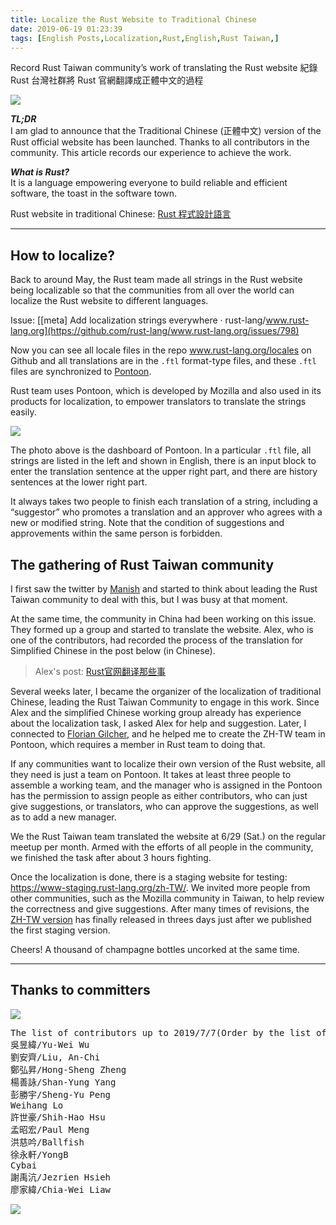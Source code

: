 ```yaml
---
title: Localize the Rust Website to Traditional Chinese
date: 2019-06-19 01:23:39
tags: [English Posts,Localization,Rust,English,Rust Taiwan,]
---
```


Record Rust Taiwan community’s work of translating the Rust website
紀錄 Rust 台灣社群將 Rust 官網翻譯成正體中文的過程

<img class="dz t u gs ak" src="https://miro.medium.com/max/2292/1*Glon_ud1Q-gmHrpQtKi45w.png" role="presentation"><br/>

<strong class="hj hv"><em class="hw">TL;DR</em></strong> <br>I am glad to announce that the Traditional Chinese (正體中文) version of the Rust official website has been launched. Thanks to all contributors in the community. This article records our experience to achieve the work.

<!-- more --> 

<strong class="hj hv"><em class="hw">What is Rust? </em></strong><br>It is a language empowering everyone to build reliable and efficient software, the toast in the software town.

Rust website in traditional Chinese: [Rust 程式設計語言](https://www.rust-lang.org/zh-TW/)

---

## How to localize?

Back to around May, the Rust team made all strings in the Rust website being localizable so that the communities from all over the world can localize the Rust website to different languages.

Issue: [[meta] Add localization strings everywhere · rust-lang/www.rust-lang.org](https://github.com/rust-lang/www.rust-lang.org/issues/798)

Now you can see all locale files in the repo <a href="https://github.com/rust-lang/www.rust-lang.org/tree/master/locales" class="dj by kl km kn ko" target="_blank" rel="noopener nofollow">www.rust-lang.org/locales </a>on Github and all translations are in the <code class="gw kp kq kr ks b">.ftl</code> format-type files, and these <code class="gw kp kq kr ks b">.ftl</code> files are synchronized to <a href="https://pontoon.rust-lang.org/" class="dj by kl km kn ko" target="_blank" rel="noopener nofollow">Pontoon</a>.

Rust team uses Pontoon, which is developed by Mozilla and also used in its products for localization, to empower translators to translate the strings easily.

<img class="dz t u gs ak" src="https://miro.medium.com/max/2292/1*cS3nUGj6n4RQ5qhMKNV2Ww.png" role="presentation"><br/>

The photo above is the dashboard of Pontoon. In a particular <code class="gw kp kq kr ks b">.ftl</code> file, all strings are listed in the left and shown in English, there is an input block to enter the translation sentence at the upper right part, and there are history sentences at the lower right part.

It always takes two people to finish each translation of a string, including a “suggestor” who promotes a translation and an approver who agrees with a new or modified string. Note that the condition of suggestions and approvements within the same person is forbidden.

## The gathering of Rust Taiwan community

I first saw the twitter by <a href="https://twitter.com/ManishEarth" class="dj by kl km kn ko" target="_blank" rel="noopener nofollow">Manish</a> and started to think about leading the Rust Taiwan community to deal with this, but I was busy at that moment.

At the same time, the community in China had been working on this issue. They formed up a group and started to translate the website. Alex, who is one of the contributors, had recorded the process of the translation for Simplified Chinese in the post below (in Chinese).

> Alex's post: [Rust官网翻译那些事](https://zhuanlan.zhihu.com/p/71899874)

Several weeks later, I became the organizer of the localization of traditional Chinese, leading the Rust Taiwan Community to engage in this work. Since Alex and the simplified Chinese working group already has experience about the localization task, I asked Alex for help and suggestion. Later, I connected to <a href="https://twitter.com/Argorak" class="dj by kl km kn ko" target="_blank" rel="noopener nofollow">Florian Gilcher</a>, and he helped me to create the ZH-TW team in Pontoon, which requires a member in Rust team to doing that.

If any communities want to localize their own version of the Rust website, all they need is just a team on Pontoon. It takes at least three people to assemble a working team, and the manager who is assigned in the Pontoon has the permission to assign people as either contributors, who can just give suggestions, or translators, who can approve the suggestions, as well as to add a new manager.

We the Rust Taiwan team translated the website at 6/29 (Sat.) on the regular meetup per month. Armed with the efforts of all people in the community, we finished the task after about 3 hours fighting.

Once the localization is done, there is a staging website for testing: <a href="https://www-staging.rust-lang.org/zh-TW/" class="dj by kl km kn ko" target="_blank" rel="noopener nofollow">https://www-staging.rust-lang.org/zh-TW/</a>. We invited more people from other communities, such as the Mozilla community in Taiwan, to help review the correctness and give suggestions. After many times of revisions, the <a href="https://www.rust-lang.org/zh-TW/" class="dj by kl km kn ko" target="_blank" rel="noopener nofollow">ZH-TW version</a> has finally released in threes days just after we published the first staging version.

Cheers! A thousand of champagne bottles uncorked at the same time.

---

## Thanks to committers

<img class="dz t u gs ak" src="https://miro.medium.com/max/2546/1*Vpiblcggu9obdKK0E7wMBw.png" role="presentation"><br/>

<pre><span id="4403" class="ld jt em at ks b fn le lf r lg">The list of contributors up to 2019/7/7</span><span id="564d" class="ld jt em at ks b fn lh li lj lk ll lf r lg">(Order by the list of Pontoon above)<br>吳昱緯/Yu-Wei Wu<br>劉安齊/Liu, An-Chi<br>鄭弘昇/Hong-Sheng Zheng<br>楊善詠/Shan-Yung Yang<br>彭勝宇/Sheng-Yu Peng<br>Weihang Lo<br>許世豪/Shih-Hao Hsu<br>孟昭宏/Paul Meng<br>洪慈吟/Ballfish<br>徐永軒/YongB<br>Cybai<br>謝禹沆/Jezrien Hsieh<br>廖家緯/Chia-Wei Liaw</span></pre>

<img class="dz t u gs ak" src="https://miro.medium.com/max/11668/1*dWIXW3yWFTdOoY1gLL9hXg.png" role="presentation"><br/>
